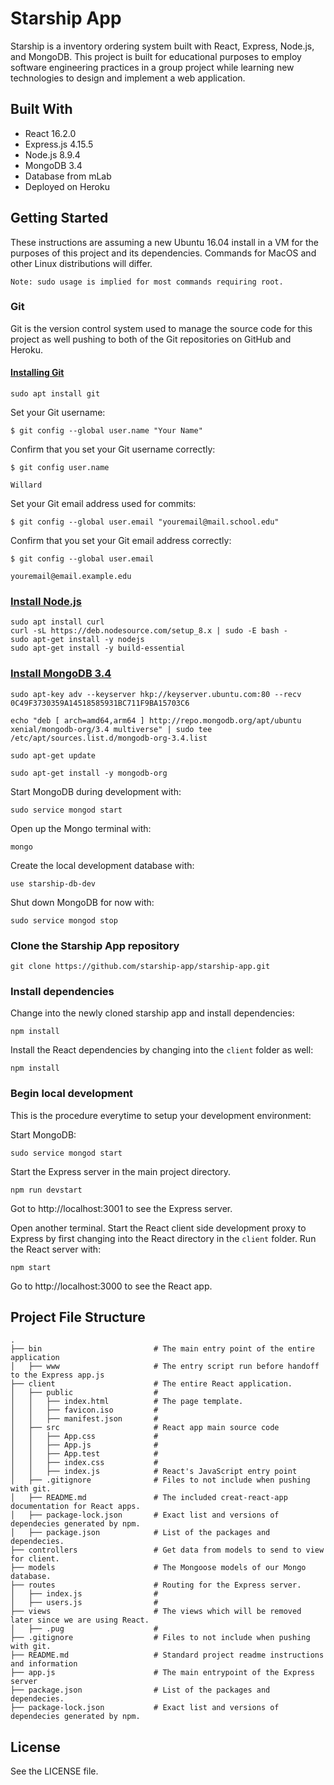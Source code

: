 # Starship App

Starship is a inventory ordering system built with React, Express, Node.js, and MongoDB. This project is built for educational purposes to employ software engineering practices in a group project while learning new technologies to design and implement a web application.

## Built With

* React      16.2.0
* Express.js 4.15.5
* Node.js    8.9.4
* MongoDB    3.4
* Database from mLab
* Deployed on Heroku

## Getting Started

These instructions are assuming a new Ubuntu 16.04 install in a VM for the purposes of this project and its dependencies. Commands for MacOS and other Linux distributions will differ.

```
Note: sudo usage is implied for most commands requiring root.
```

### Git

Git is the version control system used to manage the source code for this project as well pushing to both of the Git repositories on GitHub and Heroku.

#### [Installing Git](https://git-scm.com/book/en/v2/Getting-Started-Installing-Git)

```
sudo apt install git
```

Set your Git username:

```
$ git config --global user.name "Your Name"
```

Confirm that you set your Git username correctly:

```
$ git config user.name

Willard
```

Set your Git email address used for commits:

```
$ git config --global user.email "youremail@mail.school.edu"
```

Confirm that you set your Git email address correctly:

```
$ git config --global user.email

youremail@email.example.edu
```

### [Install Node.js](https://nodejs.org/en/download/package-manager/#macos)

```
sudo apt install curl
curl -sL https://deb.nodesource.com/setup_8.x | sudo -E bash -
sudo apt-get install -y nodejs
sudo apt-get install -y build-essential
```

### [Install MongoDB 3.4](https://docs.mongodb.com/tutorials/install-mongodb-on-os-x/)

```
sudo apt-key adv --keyserver hkp://keyserver.ubuntu.com:80 --recv 0C49F3730359A14518585931BC711F9BA15703C6
```
```
echo "deb [ arch=amd64,arm64 ] http://repo.mongodb.org/apt/ubuntu xenial/mongodb-org/3.4 multiverse" | sudo tee /etc/apt/sources.list.d/mongodb-org-3.4.list
```
```
sudo apt-get update
```
```
sudo apt-get install -y mongodb-org
```

Start MongoDB during development with:
```
sudo service mongod start
```

Open up the Mongo terminal with:
```
mongo
```

Create the local development database with:
```
use starship-db-dev
```

Shut down MongoDB for now with:
```
sudo service mongod stop
```

### Clone the Starship App repository

```
git clone https://github.com/starship-app/starship-app.git
```

### Install dependencies

Change into the newly cloned starship app and install dependencies:
```
npm install
```

Install the React dependencies by changing into the ``client`` folder as well:
```
npm install
```

### Begin local development

This is the procedure everytime to setup your development environment:

Start MongoDB:
```
sudo service mongod start
```

Start the Express server in the main project directory.
```
npm run devstart
```

Got to http://localhost:3001 to see the Express server.

Open another terminal. Start the React client side development proxy to Express by first changing into the React directory in the ``client`` folder. Run the React server with:

```
npm start
```

Go to http://localhost:3000 to see the React app.

## Project File Structure
```
.
├── bin                         # The main entry point of the entire application
│   ├── www                     # The entry script run before handoff to the Express app.js
├── client                      # The entire React application.
│   ├── public                  # 
│   │   ├── index.html          # The page template.
│   │   ├── favicon.iso         # 
│   │   ├── manifest.json       # 
│   ├── src                     # React app main source code
│   │   ├── App.css             # 
│   │   ├── App.js              # 
│   │   ├── App.test            # 
│   │   ├── index.css           # 
│   │   ├── index.js            # React's JavaScript entry point
│   ├── .gitignore              # Files to not include when pushing with git.
│   ├── README.md               # The included creat-react-app documentation for React apps.
│   ├── package-lock.json       # Exact list and versions of dependecies generated by npm.
│   ├── package.json            # List of the packages and dependecies.
├── controllers                 # Get data from models to send to view for client.
├── models                      # The Mongoose models of our Mongo database.
├── routes                      # Routing for the Express server.
│   ├── index.js                # 
│   ├── users.js                # 
├── views                       # The views which will be removed later since we are using React.
│   ├── .pug                    # 
├── .gitignore                  # Files to not include when pushing with git.
├── README.md                   # Standard project readme instructions and information
├── app.js                      # The main entrypoint of the Express server
├── package.json                # List of the packages and dependecies.
├── package-lock.json           # Exact list and versions of dependecies generated by npm.

```

## License

See the LICENSE file.

